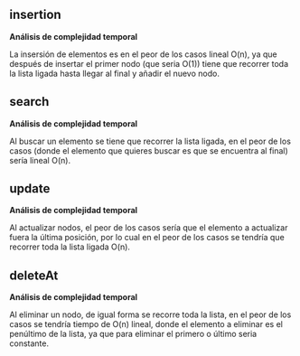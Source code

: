 ## insertion

**Análisis de complejidad temporal**

La insersión de elementos es en el peor de los casos lineal O(n), ya que después de insertar el primer nodo (que seria O(1)) tiene que recorrer toda la lista
ligada hasta llegar al final y añadir el nuevo nodo.

## search

**Análisis de complejidad temporal**

Al buscar un elemento se tiene que recorrer la lista ligada, en el peor de los casos (donde el elemento que quieres buscar es que se encuentra al final) 
sería lineal O(n).

## update

**Análisis de complejidad temporal**

Al actualizar nodos, el peor de los casos sería que el elemento a actualizar fuera la última posición, por lo cual en el peor de los casos se tendría que recorrer
toda la lista ligada O(n).

## deleteAt

**Análisis de complejidad temporal**

Al eliminar un nodo, de igual forma se recorre toda la lista, en el peor de los casos se tendría tiempo de O(n) lineal, donde el elemento a eliminar es el penúltimo 
de la lista, ya que para eliminar el primero o último seria constante.

